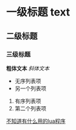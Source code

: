 # 一级标题 text
## 二级标题
### 三级标题

**粗体文本**
*斜体文本*

- 无序列表项
- 另一个列表项

1. 有序列表项
2. 第二个列表项


[不知道有什么用的lua程序](downloads/lua.exe)
